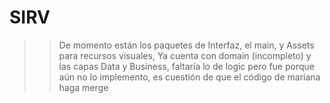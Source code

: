 # SIRV

>> De momento están los paquetes de Interfaz, el main, y Assets para recursos visuales, 
>> Ya cuenta con domain (incompleto) y las capas Data y Business, faltaría lo de logic pero fue porque aún no lo implemento, es cuestión de que el código de mariana haga merge
